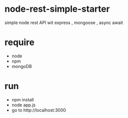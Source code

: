# node-rest-simple-starter
simple node rest API wit express , mongoose , async await 

# require
- node
- npm
- mongoDB

# run
- npm install
- node app.js
- go to http://localhost:3000
